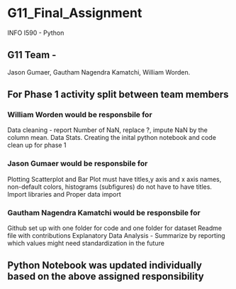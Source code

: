 # G11_Final_Assignment
INFO I590 - Python

## G11 Team - 
Jason Gumaer, 
Gautham Nagendra Kamatchi, 
William Worden.

## For Phase 1 activity split between team members 

### William Worden would be responsbile for 

Data cleaning - report Number of NaN, replace ?, impute NaN by the column mean. 
Data Stats. Creating the inital python notebook and code clean up for phase 1

### Jason Gumaer would be responsbile for 

Plotting Scatterplot and Bar Plot must have titles,y axis and x axis names, non-default colors, histograms (subfigures) do not have to have titles.
Import libraries and  Proper data import

### Gautham Nagendra Kamatchi would be responsbile for 

Github set up with one folder for code and one folder for dataset 
Readme file with contributions 
Explanatory Data Analysis - Summarize by reporting which values might need standardization in the future

## Python Notebook was updated individually based on the above assigned responsibility 
